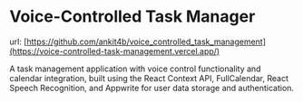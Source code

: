 # Voice-Controlled Task Manager

url: [https://github.com/ankit4b/voice_controlled_task_management](https://voice-controlled-task-management.vercel.app/)

A task management application with voice control functionality and calendar integration, built using the React Context API, FullCalendar, React Speech Recognition, and Appwrite for user data storage and authentication.

